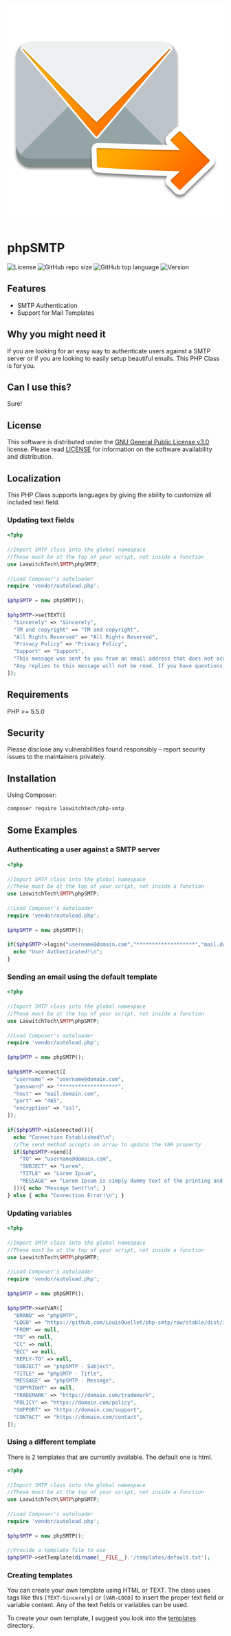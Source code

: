 ![GitHub repo logo](/dist/img/logo.png)

# phpSMTP
![License](https://img.shields.io/github/license/LouisOuellet/php-smtp?style=for-the-badge)
![GitHub repo size](https://img.shields.io/github/repo-size/LouisOuellet/php-smtp?style=for-the-badge&logo=github)
![GitHub top language](https://img.shields.io/github/languages/top/LouisOuellet/php-smtp?style=for-the-badge)
![Version](https://img.shields.io/github/v/release/LouisOuellet/php-smtp?label=Version&style=for-the-badge)

## Features
 - SMTP Authentication
 - Support for Mail Templates

## Why you might need it
If you are looking for an easy way to authenticate users against a SMTP server or if you are looking to easily setup beautiful emails. This PHP Class is for you.

## Can I use this?
Sure!

## License
This software is distributed under the [GNU General Public License v3.0](https://www.gnu.org/licenses/gpl-3.0.en.html) license. Please read [LICENSE](LICENSE) for information on the software availability and distribution.

## Localization
This PHP Class supports languages by giving the ability to customize all included text field.

### Updating text fields

```php
<?php

//Import SMTP class into the global namespace
//These must be at the top of your script, not inside a function
use LaswitchTech\SMTP\phpSMTP;

//Load Composer's autoloader
require 'vendor/autoload.php';

$phpSMTP = new phpSMTP();

$phpSMTP->setTEXT([
  "Sincerely" => "Sincerely",
  "TM and copyright" => "TM and copyright",
  "All Rights Reserved" => "All Rights Reserved",
  "Privacy Policy" => "Privacy Policy",
  "Support" => "Support",
  "This message was sent to you from an email address that does not accept incoming messages" => "This message was sent to you from an email address that does not accept incoming messages",
  "Any replies to this message will not be read. If you have questions, please visit" => "Any replies to this message will not be read. If you have questions, please visit",
]);
```

## Requirements
PHP >= 5.5.0

## Security
Please disclose any vulnerabilities found responsibly – report security issues to the maintainers privately.

## Installation
Using Composer:
```sh
composer require laswitchtech/php-smtp
```

## Some Examples

### Authenticating a user against a SMTP server

```php
<?php

//Import SMTP class into the global namespace
//These must be at the top of your script, not inside a function
use LaswitchTech\SMTP\phpSMTP;

//Load Composer's autoloader
require 'vendor/autoload.php';

$phpSMTP = new phpSMTP();

if($phpSMTP->login("username@domain.com","*******************","mail.domain.com","465","ssl")){
  echo "User Authenticated!\n";
}
```

### Sending an email using the default template

```php
<?php

//Import SMTP class into the global namespace
//These must be at the top of your script, not inside a function
use LaswitchTech\SMTP\phpSMTP;

//Load Composer's autoloader
require 'vendor/autoload.php';

$phpSMTP = new phpSMTP();

$phpSMTP->connect([
  "username" => "username@domain.com",
  "password" => "*******************",
  "host" => "mail.domain.com",
  "port" => "465",
  "encryption" => "ssl",
]);

if($phpSMTP->isConnected()){
  echo "Connection Established!\n";
  //The send method accepts an array to update the VAR property
  if($phpSMTP->send([
    "TO" => "username@domain.com",
    "SUBJECT" => "Lorem",
    "TITLE" => "Lorem Ipsum",
    "MESSAGE" => "Lorem Ipsum is simply dummy text of the printing and typesetting industry. Lorem Ipsum has been the industry's standard dummy text ever since the 1500s, when an unknown printer took a galley of type and scrambled it to make a type specimen book. It has survived not only five centuries, but also the leap into electronic typesetting, remaining essentially unchanged. It was popularised in the 1960s with the release of Letraset sheets containing Lorem Ipsum passages, and more recently with desktop publishing software like Aldus PageMaker including versions of Lorem Ipsum.",
  ])){ echo "Message Sent!\n"; }
} else { echo "Connection Error!\n"; }
```

### Updating variables

```php
<?php

//Import SMTP class into the global namespace
//These must be at the top of your script, not inside a function
use LaswitchTech\SMTP\phpSMTP;

//Load Composer's autoloader
require 'vendor/autoload.php';

$phpSMTP = new phpSMTP();

$phpSMTP->setVAR([
  "BRAND" => "phpSMTP",
  "LOGO" => "https://github.com/LouisOuellet/php-smtp/raw/stable/dist/img/logo.png",
  "FROM" => null,
  "TO" => null,
  "CC" => null,
  "BCC" => null,
  "REPLY-TO" => null,
  "SUBJECT" => "phpSMTP - Subject",
  "TITLE" => "phpSMTP - Title",
  "MESSAGE" => "phpSMTP - Message",
  "COPYRIGHT" => null,
  "TRADEMARK" => "https://domain.com/trademark",
  "POLICY" => "https://domain.com/policy",
  "SUPPORT" => "https://domain.com/support",
  "CONTACT" => "https://domain.com/contact",
]);
```

### Using a different template
There is 2 templates that are currently available. The default one is html.

```php
<?php

//Import SMTP class into the global namespace
//These must be at the top of your script, not inside a function
use LaswitchTech\SMTP\phpSMTP;

//Load Composer's autoloader
require 'vendor/autoload.php';

$phpSMTP = new phpSMTP();

//Provide a template file to use
$phpSMTP->setTemplate(dirname(__FILE__).'/templates/default.txt');
```

### Creating templates
You can create your own template using HTML or TEXT. The class uses tags like this ```[TEXT-Sincerely]``` or ```[VAR-LOGO]``` to insert the proper text field or variable content. Any of the text fields or variables can be used.

To create your own template, I suggest you look into the [templates](src/templates) directory.

